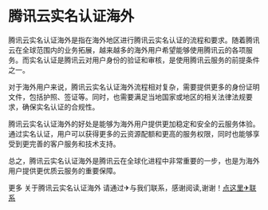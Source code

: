 # 腾讯云实名认证海外

腾讯云实名认证海外是指在海外地区进行腾讯云实名认证的流程和要求。随着腾讯云在全球范围内的业务拓展，越来越多的海外用户希望能够使用腾讯云的各项服务。而实名认证是腾讯云对用户身份的验证和审核，是使用腾讯云服务的前提条件之一。

对于海外用户来说，腾讯云实名认证海外流程相对复杂，需要提供更多的身份证明文件，包括护照、签证等。同时，也需要满足当地国家或地区的相关法律法规要求，确保实名认证的合规性。

腾讯云实名认证海外的好处是能够为海外用户提供更加稳定和安全的云服务体验。通过实名认证，用户可以获得更多的云资源配额和更高的服务权限，同时也能够享受到更完善的客户服务和技术支持。

总之，腾讯云实名认证海外是腾讯云在全球化进程中非常重要的一步，也是为海外用户提供更优质云服务的重要保障。

更多 关于腾讯云实名认证海外 请通过✈与我们联系，感谢阅读,谢谢！[点这里✈联系](https://a.k02.cc)